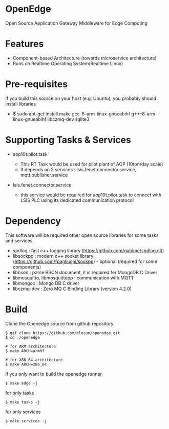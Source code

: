 # OpenEdge
Open Source Application Gateway Middleware for Edge Computing

# Features
* Component-based Architecture (towards microservice architecture)
* Runs on Realtime Operating System(Realtime Linux)

# Pre-requisites
If you build this source on your host (e.g. Ubuntu), you probably should install libraries

* $ sudo apt-get install make gcc-8-arm-linux-gnueabihf g++-8-arm-linux-gnueabihf libczmq-dev sqlite3

# Supporting Tasks & Services
* aop10t.pilot.task
  - This RT Task would be used for pilot plant of AOP (10ton/day scale)
  - It depends on 2 services : lsis.fenet.connector.service, mqtt.publisher.service

* lsis.fenet.connector.service
  - this service would be required for aop10t.pilot.task to connect with LSIS PLC using its dedicated communication protocol


# Dependency
This software will be required other open source libraries for some tasks and services.

* spdlog : fast c++ logging library (https://github.com/gabime/spdlog.git)
* libsockpp : modern c++ socket library (https://github.com/fpagliughi/sockpp) - optional (required for some components)
* libbson : parse BSON document, it is required for MongoDB C Driver
* libmosquitto, libmosquittopp : communication with MQTT
* libmongoc : Mongo DB C driver
* libczmq-dev : Zero MQ C Binding Library (version 4.2.0)


# Build
Clone the Openedge source from github repository.
```
$ git clone https://github.com/elecun/openedge.git
$ cd ./openedge

# for ARM architecture
$ make ARCH=armhf

# for X86_64 architecture
$ make ARCH=x86_64
```

If you only want to build the openedge runner,
```
$ make edge -j
```

for only tasks
```
$ make tasks -j
```

for only services
```
$ make services -j
```
